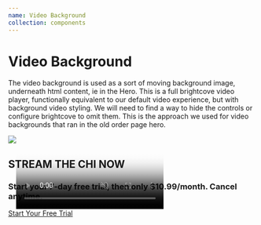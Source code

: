 ```yaml
---
name: Video Background
collection: components
---
```


#  Video Background

The video background is used as a sort of moving background image, underneath html content, ie in the Hero. This is a full brightcove video player, functionally equivalent to our default video experience, but with background video styling. We will need to find a way to hide the controls or configure brightcove to omit them. This is the approach we used for video backgrounds that ran in the old order page hero.

<section class="hero hero--stream-showtime" data-context="hero">
  <div class="hero__image">
    <img class="hero__logo" src="https://www.sho.com/assets/images/stream-showtime/Showtime_logo.svg" />
      <video
        id="video-player"
        class="video-background video-background--bcplayer js-video-background"
        style="position:absolute;"
        data-account="63128"
        data-player="NzCF8EByd"
        data-embed="default"
        data-video-id="6182276208001"
        data-age-gate="0"
        data-full-episode="false" 
        controls="false"
        loop
        autoplay
        muted
        playsinline
        poster="https://www.sho.com/site/image-bin/images/1032815_3_0/1032815_3_0_trl01_1280x640.jpg">
    </video>
  </div>
  <div class="hero__inner">
    <div class="hero__body">
      <h1 class="hero__headline js-format-symbols">STREAM THE CHI NOW</h1>
      <h3 class="hero__copy js-format-symbols">Start your 7-day free trial, then only $10.99/month. Cancel anytime. </h3>
      <a class="hero__cta" target="_blank" rel="noopener noreferrer" href="https://www.showtime.com/#signup?i_cid=int-default-14589" data-track data-context="hero" data-label="provider lead" data-provider-id="114"> Start Your Free Trial</a>
    </div>
  </div>
</section>    

<style type="text/css">
  .site-sidebar,
  .site-sidebar-toggle {
    display: none;
  }
  

  .site-main {
  }
  
  .site-content {
  }
</style>